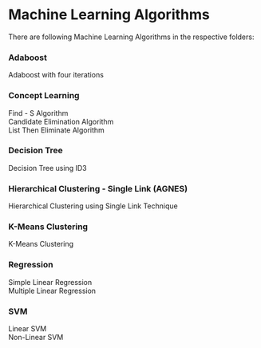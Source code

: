# Machine Learning Algorithms

There are following Machine Learning Algorithms in the respective folders:

### Adaboost
Adaboost with four iterations

### Concept Learning
Find - S Algorithm <br />
Candidate Elimination Algorithm <br />
List Then Eliminate Algorithm

### Decision Tree
Decision Tree using ID3

### Hierarchical Clustering - Single Link (AGNES)
Hierarchical Clustering using Single Link Technique

### K-Means Clustering
K-Means Clustering

### Regression
Simple Linear Regression <br />
Multiple Linear Regression

### SVM
Linear SVM <br />
Non-Linear SVM
